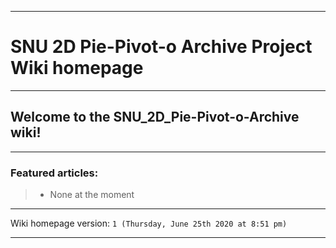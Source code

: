
***

# SNU 2D Pie-Pivot-o Archive Project Wiki homepage

***

## Welcome to the SNU_2D_Pie-Pivot-o-Archive wiki!

***

### Featured articles:

> * None at the moment

***

Wiki homepage version: `1 (Thursday, June 25th 2020 at 8:51 pm)`

***
